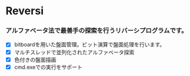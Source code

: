 # Reversi  
### アルファベータ法で最善手の探索を行うリバーシプログラムです。
- [x] bitboardを用いた盤面管理。ビット演算で盤面処理を行います。
- [x] マルチスレッドで並列化されたアルファベータ探索
- [x] 色付きの盤面描画
- [x] cmd.exeでの実行をサポート
